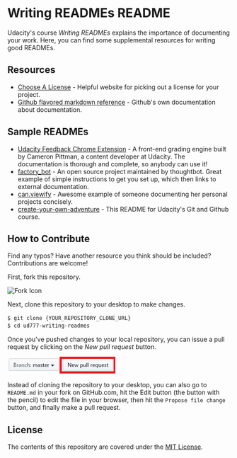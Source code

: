 # Writing READMEs README

Udacity's course _Writing READMEs_ explains the importance of documenting your work. Here, you can find some supplemental resources for writing good READMEs.

## Resources

* [Choose A License](http://choosealicense.com/) - Helpful website for picking out a license for your project.
* [Github flavored markdown reference](https://help.github.com/categories/writing-on-github/) - Github's own documentation about documentation.

## Sample READMEs

* [Udacity Feedback Chrome Extension](https://github.com/udacity/frontend-grading-engine) - A front-end grading engine built by Cameron Pittman, a content developer at Udacity. The documentation is thorough and complete, so anybody can use it!
* [factory_bot](https://github.com/thoughtbot/factory_bot) - An open source project maintained by thoughtbot. Great example of simple instructions to get you set up, which then links to external documentation.
* [can.viewify](https://github.com/zkat/can.viewify) - Awesome example of someone documenting her personal projects concisely.
* [create-your-own-adventure](https://github.com/udacity/create-your-own-adventure) - This README for Udacity's Git and Github course.

## How to Contribute

Find any typos? Have another resource you think should be included? Contributions are welcome!

First, fork this repository.

![Fork Icon](images/fork-icon.png)

Next, clone this repository to your desktop to make changes.

```sh
$ git clone {YOUR_REPOSITORY_CLONE_URL}
$ cd ud777-writing-readmes
```

Once you've pushed changes to your local repository, you can issue a pull request by clicking on the *New pull request* button.

![Pull Request Icon](images/pull_request_button.png)

Instead of cloning the repository to your desktop, you can also go to `README.md` in your fork on GitHub.com, hit the Edit button (the button with the pencil) to edit the file in your browser, then hit the `Propose file change` button, and finally make a pull request. 

## License

The contents of this repository are covered under the [MIT License](LICENSE).
